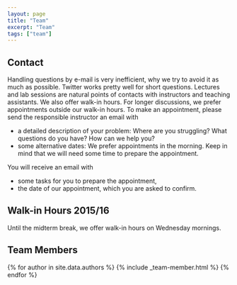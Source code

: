 ```yaml
---
layout: page
title: "Team"
excerpt: "Team"
tags: ["team"]
---
```


## Contact

Handling questions by e-mail is very inefficient, why we try to avoid it as much as possible. Twitter works pretty well for short questions. Lectures and lab sessions are natural points of contacts with instructors and teaching assistants. We also offer walk-in hours. For longer discussions, we prefer appointments outside our walk-in hours. To make an appointment, please send the responsible instructor an email with

* a detailed description of your problem: Where are you struggling? What questions do you have? How can we help you?
* some alternative dates: We prefer appointments in the morning. Keep in mind that we will need some time to prepare the appointment.

You will receive an email with

* some tasks for you to prepare the appointment,
* the date of our appointment, which you are asked to confirm.

## Walk-in Hours 2015/16

Until the midterm break, we offer walk-in hours on Wednesday mornings.

## Team Members

{% for author in site.data.authors %}
  {% include _team-member.html %}
{% endfor %}

